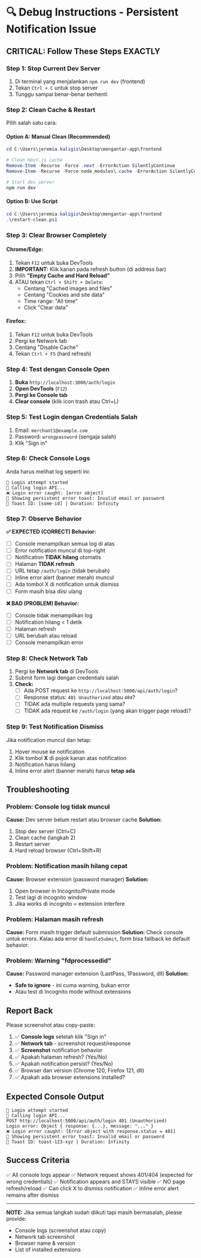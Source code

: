 # 🔍 Debug Instructions - Persistent Notification Issue

## CRITICAL: Follow These Steps EXACTLY

### Step 1: Stop Current Dev Server
1. Di terminal yang menjalankan `npm run dev` (frontend)
2. Tekan `Ctrl + C` untuk stop server
3. Tunggu sampai benar-benar berhenti

### Step 2: Clean Cache & Restart
Pilih salah satu cara:

#### Option A: Manual Clean (Recommended)
```powershell
cd C:\Users\jeremia.kaligis\Desktop\mengantar-app\frontend

# Clean Next.js cache
Remove-Item -Recurse -Force .next -ErrorAction SilentlyContinue
Remove-Item -Recurse -Force node_modules\.cache -ErrorAction SilentlyContinue

# Start dev server
npm run dev
```

#### Option B: Use Script
```powershell
cd C:\Users\jeremia.kaligis\Desktop\mengantar-app\frontend
.\restart-clean.ps1
```

### Step 3: Clear Browser Completely

#### Chrome/Edge:
1. Tekan `F12` untuk buka DevTools
2. **IMPORTANT:** Klik kanan pada refresh button (di address bar)
3. Pilih **"Empty Cache and Hard Reload"**
4. ATAU tekan `Ctrl + Shift + Delete`:
   - Centang "Cached images and files"
   - Centang "Cookies and site data"
   - Time range: "All time"
   - Click "Clear data"

#### Firefox:
1. Tekan `F12` untuk buka DevTools
2. Pergi ke Network tab
3. Centang "Disable Cache"
4. Tekan `Ctrl + F5` (hard refresh)

### Step 4: Test dengan Console Open

1. **Buka** `http://localhost:3000/auth/login`
2. **Open DevTools** (`F12`)
3. **Pergi ke Console tab**
4. **Clear console** (klik icon trash atau Ctrl+L)

### Step 5: Test Login dengan Credentials Salah

1. Email: `merchant1@example.com`
2. Password: `wrongpassword` (sengaja salah)
3. Klik "Sign in"

### Step 6: Check Console Logs

Anda harus melihat log seperti ini:
```
🔐 Login attempt started
🚀 Calling login API...
❌ Login error caught: [error object]
🔴 Showing persistent error toast: Invalid email or password
🎯 Toast ID: [some-id] | Duration: Infinity
```

### Step 7: Observe Behavior

**✅ EXPECTED (CORRECT) Behavior:**
- [ ] Console menampilkan semua log di atas
- [ ] Error notification muncul di top-right
- [ ] Notification **TIDAK hilang** otomatis
- [ ] Halaman **TIDAK refresh**
- [ ] URL tetap `/auth/login` (tidak berubah)
- [ ] Inline error alert (banner merah) muncul
- [ ] Ada tombol X di notification untuk dismiss
- [ ] Form masih bisa diisi ulang

**❌ BAD (PROBLEM) Behavior:**
- [ ] Console tidak menampilkan log
- [ ] Notification hilang < 1 detik
- [ ] Halaman refresh
- [ ] URL berubah atau reload
- [ ] Console menampilkan error

### Step 8: Check Network Tab

1. Pergi ke **Network tab** di DevTools
2. Submit form lagi dengan credentials salah
3. **Check:**
   - [ ] Ada POST request ke `http://localhost:5000/api/auth/login`?
   - [ ] Response status: `401 Unauthorized` atau `404`?
   - [ ] TIDAK ada multiple requests yang sama?
   - [ ] TIDAK ada request ke `/auth/login` (yang akan trigger page reload)?

### Step 9: Test Notification Dismiss

Jika notification muncul dan tetap:
1. Hover mouse ke notification
2. Klik tombol **X** di pojok kanan atas notification
3. Notification harus hilang
4. Inline error alert (banner merah) harus **tetap ada**

## Troubleshooting

### Problem: Console log tidak muncul
**Cause:** Dev server belum restart atau browser cache
**Solution:** 
1. Stop dev server (Ctrl+C)
2. Clean cache (langkah 2)
3. Restart server
4. Hard reload browser (Ctrl+Shift+R)

### Problem: Notification masih hilang cepat
**Cause:** Browser extension (password manager)
**Solution:**
1. Open browser in Incognito/Private mode
2. Test lagi di incognito window
3. Jika works di incognito = extension interfere

### Problem: Halaman masih refresh
**Cause:** Form masih trigger default submission
**Solution:**
Check console untuk errors. Kalau ada error di `handleSubmit`, form bisa fallback ke default behavior.

### Problem: Warning "fdprocessedid"
**Cause:** Password manager extension (LastPass, 1Password, dll)
**Solution:** 
- **Safe to ignore** - ini cuma warning, bukan error
- Atau test di Incognito mode without extensions

## Report Back

Please screenshot atau copy-paste:

1. ✅ **Console logs** setelah klik "Sign in"
2. ✅ **Network tab** - screenshot request/response
3. ✅ **Screenshot** notification behavior
4. ✅ Apakah halaman refresh? (Yes/No)
5. ✅ Apakah notification persist? (Yes/No)
6. ✅ Browser dan version (Chrome 120, Firefox 121, dll)
7. ✅ Apakah ada browser extensions installed?

## Expected Console Output

```
🔐 Login attempt started
🚀 Calling login API...
POST http://localhost:5000/api/auth/login 401 (Unauthorized)
Login error: Object { response: {...}, message: "..." }
❌ Login error caught: [Error object with response.status = 401]
🔴 Showing persistent error toast: Invalid email or password
🎯 Toast ID: toast-123-xyz | Duration: Infinity
```

## Success Criteria

✅ All console logs appear
✅ Network request shows 401/404 (expected for wrong credentials)
✅ Notification appears and STAYS visible
✅ NO page refresh/reload
✅ Can click X to dismiss notification
✅ Inline error alert remains after dismiss

---

**NOTE:** Jika semua langkah sudah diikuti tapi masih bermasalah, please provide:
- Console logs (screenshot atau copy)
- Network tab screenshot
- Browser name & version
- List of installed extensions
